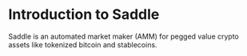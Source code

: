 # Introduction to Saddle

Saddle is an automated market maker (AMM) for pegged value crypto assets like
tokenized bitcoin and stablecoins.
